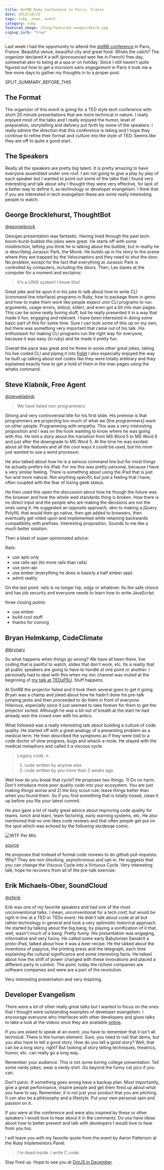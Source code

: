 ```yaml
---
title: DotRB Ruby Conference in Paris, France
date: 2013/10/23
tags: ruby, news, event
category: ruby
featured_image: /blog/featured-images/dotrb.jpg
signup_zurb: "true"
---
```


Last week I had the opportunity to attend the [dotRB conference](http://www.dotrb.eu) in Paris, France. Beautiful venue, beautiful city and great food. Whats the catch? The organizer declared it a wifi (pronounced wee fee in French) free day, somewhat akin to being at a spa or on holiday. Since I still haven't quite figured out how to get a microsim *sans engagement* in Paris it took me a few more days to gather my thoughts in to a proper post.

SPLIT\_SUMMARY\_BEFORE\_THIS

## The Format

The organizer of this event is going for a TED style tech conference with short 20 minute presentations that are more technical in nature. I really enjoyed most of the talks and I really enjoyed the humor, level of preparation, storytelling and delivery put forth by some of the speakers. I really admire the direction that this conference is taking and I hope they continue to refine their format and culture into the style of TED. Seems like they are off to quite a good start.

## The Speakers

Really all the speakers are pretty big talent. It is pretty amazing to have everyone assembled under one roof. I am not going to give a play by play of each speaker but I wanted to point out some of the talks that I found very interesting and talk about why I thought they were very effective, for lack of a better way to define it, as technology or developer evangelism. I think that if you are interested in tech evangelism these are some really interesting people to watch. 

## George Brocklehurst, ThoughtBot

<a href="http://www.twitter.com/georgebrock">@georgebrock</a>

Georges presentation was fantastic. Having lived through the past tech-boom-burst-bubble the jokes were great. He starts off with some misdirection, letting you think he is talking about the bubble, but in reality he is describing Jurassic Park, the Movie. He builds up in his story to the scene where they are trapped by the Velociraptors and they need to shut the door. No problem, except for the fact that everything at Jurassic Park is controlled by computers, including the doors. Then, Lex stares at the computer for a moment and exclaims:

> It's a UNIX system! I know this!

Great joke and he spun it in his joke to talk about how to write CLI (command line interface) programs in Ruby, how to package them in gems and how to make them work like people expect unix CLI programs to run. arguments, usage errors, stdout, stderr, and even got a bit into man pages. This can be some really boring stuff, but he really presented it in a way that made it fun, engaging and relevant. I have been interested in doing some basic part of this for some time. Sure I can look some of this up on my own, but there was something very important that came out of his talk. His enthusiasm for making CLI programs run the right way for everyone, because it was easy (in ruby) and he made it pretty fun.

Overall the pace was great and he threw in some other great jokes, taking his live coded CLI and piping it into [figlet](http://www.figlet.org) I also especially enjoyed the way he built up talking about exit codes like they were totally arbitrary and they explained exactly how to get a hold of them in the man pages using the whatis command.

## Steve Klabnik, Free Agent

<a href="http://www.twitter.com/steveklabnik">@steveklabnik</a>

> We have failed non-programmers

Strong and very controversial title for his first slide. His premise is that programmers are projecting too much of what we \[the programmers\] want on other people. Programming with empathy. This was a very interesting proposition and I was on the hook wanting to know where he was going with this. He told a story about the transition from MS Word 5 to MS Word 6 and just after the downgrade to MS Word 5. At the time he was excited about all the features and all the cool ways it could be used, but his mom just wanted to use a word processor.

He also talked about how he is a serious command line but for most things he actually prefers his iPad. For me this was pretty personal, because I have a very similar feeling. There is something about using the iPad that is just fun and more natural. Not anything specific but just a feeling that I have, often coupled with the fear of losing geek status. 

He then used this open the discussion about how he though the future was the browser and how the whole wed standards thing is broken. How there is no direct input and the people who are making the decisions are not the ones using it. He suggested an opposite approach, akin to making a jQuery Polyfill, that would then go native, then get added to browsers, then eventually get voted upon and implemented while retaining backwards compatibility with prefixes. Interesting proposition. Sounds to me like a much better solution.

Then a blast of super opinionated advice:

Rails:

* use apis only
* use rails-api (its more rails than rails)
* use json-api
* use ember (everything he does is basicly a half ember app)
* admit reality

On the last point: rails is no longer hip, edgy or whatever. Its the safe choice and has job security and everyone needs to learn how to write JavaScript.

three closing points:

* use ember
* build cool stuff
* thanks for coming

## Bryan Helmkamp, CodeClimate

<a href="http://www.twitter.com/brynary">@brynary</a>

So what happens when things go wrong? We have all been there, live coding that is painful to watch, slides that don't work, etc. Its a reality that all public speakers are going to have to handle at one point or another. I personally had to deal with this when my mic channel was muted at the beginning of [my talk at TEDxPSU](http://tedxtalks.ted.com/video/TEDxPSU-James-Stone-A-Technolog). Stuff happens.

At DotRB the projector failed and it took them several goes to get it going. Bryan was a champ and joked about how he hadn't done his pre-talk jumping jacks and then proceeded to do them in front of everyone. Hilarious, especially since it just seemed to take forever for them to get the projector sorted. Although he was a bit out of breath at the start he had already won the crowd over with his antics.

What followed was a really interesting talk about building a culture of code quality. He started off with a great analogy of a presenting problem as a medical term. He then described the symptoms as if they were told to a code doctor of slow progress, bugs and whack-a-mole. He stayed with the medical metaphors and called it a viscous cycle.

> Legacy code, n.
> 1. code written by anyone else
> 2. code written by you more than 2 weeks ago

Well how do you break that cycle? He proposes two things. 1) Do no harm. Don't introduce more poor quality code into your ecosystem. You are just making things worse and 2) the boy scout rule: leave things better than when you found them. So if you find something that is totally hosed, clean it up before you file your latest commit.

He also gave a lot of really great advice about improving code quality for teams. lunch and learn, team factoring, early warning systems, etc. He also mentioned that no one likes code reviews and that often people get put on the spot which was echoed by the following xkcdesqe comic.

![WTF Per Min](http://www.osnews.com/images/comics/wtfm.jpg)

[source](http://www.osnews.com/story/19266/WTFs_m)

He proposes that instead of formal code reviews to do github pull requests. Why? They are non-blocking, asynchronous and opt-in. He suggests that you can change the Viscous Cycle into a Virtuous Cycle. Very interesting talk, hope he recovers from all of the pre-talk exercise.

## Erik Michaels-Ober, SoundCloud

<a href="http://www.twitter.com/sferik">@sferik</a>

Erik was one of my favorite speakers and had one of the most unconventional talks. I mean, unconventional for a tech conf, but would be right in line at a TED or TEDx event. He didn't talk about code at all but rather technology in general and took a very optimistic historical approach. He started by talking about the big bang, by playing a sonification of it that, well, wasn't much of a bang. Pretty funny. His presentation was engaging, informative and very funny. He called some early Babylonian Sanskrit a proto-iPad, talked about how it was a beer recipe. He the talked about the inventions of papyrus, the printing press and the telegraph, each time explaining the cultural significance and some interesting facts. He talked about how the shift of power changed with these innovations and placed a different party in control. The point, today the richest companies are software companies and were are a part of the revolution.

Very interesting presentation and very inspiring.

## Developer Evangelism

There were a lot of other really great talks but I wanted to focus on the ones that I thought were outstanding examples of developer evangelism. I encourage everyone who interfaces with other developers and gives talks to take a look at the videos once they are available [online](http://www.youtube.com/user/dotconferences).

If you are asked to speak at an event, you have to remember that it isn't all technical. There is the human element. Sure, you need to nail that demo, but you also have to tell a good story. How do you tell a good story? Well, that can be a long story, right? But looking at story telling techniques, theatrics, humor, etc. can really go a long way. 

Remember your audience. This is not some boring college presentation. Tell some nerdy jokes, wear a nerdy shirt. Go beyond the funny cat pics if you can.

Don't panic. If something goes wrong have a backup plan. Most importantly, give a great performance, inspire people and get them fired up about what you have to say. Remember, it is not just your product that you are pitching. It can also be a philosophy and a lifestyle. Put your own personal spin and passion on it.

If you were at the conference and were also inspired by these or other speakers I would love to hear about it in the comments. Do you have ideas about how to better present and talk with developers I would love to hear from you too.

I will leave you with my favorite quote from the event by Aaron Patterson at the Ruby Implementors Panel.

> I'm dead inside. I write C code.

Stay fired up. Hope to see you at [DotJS in December](http://www.dotjs.eu).




